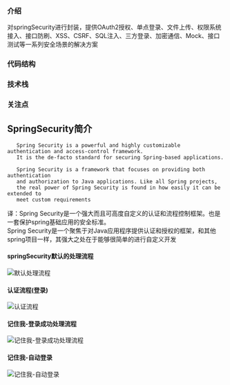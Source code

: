 
### 介绍  
对springSecurity进行封装，提供OAuth2授权、单点登录、文件上传、权限系统接入、接口防刷、XSS、CSRF、SQL注入、三方登录、加密通信、Mock、接口测试等一系列安全场景的解决方案
### 代码结构  

### 技术栈  

### 关注点  

## SpringSecurity简介  

```
   Spring Security is a powerful and highly customizable authentication and access-control framework. 
   It is the de-facto standard for securing Spring-based applications.  

   Spring Security is a framework that focuses on providing both authentication 
   and authorization to Java applications. Like all Spring projects, 
   the real power of Spring Security is found in how easily it can be extended to 
   meet custom requirements
```  
译：Spring Security是一个强大而且可高度自定义的认证和流程控制框架。也是一套保护spring基础应用的安全标准。  
   Spring Security是一个聚焦于对Java应用程序提供认证和授权的框架，和其他spring项目一样，其强大之处在于能够很简单的进行自定义开发

#### springSecurity默认的处理流程  

![默认处理流程](https://github.com/momokanni/doc-repository/blob/master/security-wrapper/img/process/%E8%A1%A8%E5%8D%95%E9%BB%98%E8%AE%A4%E5%A4%84%E7%90%86%E6%B5%81%E7%A8%8B.png)  

#### 认证流程(登录)
![认证流程](https://github.com/momokanni/doc-repository/blob/master/security-wrapper/img/process/%E8%AE%A4%E8%AF%81%E6%B5%81%E7%A8%8B%E6%A2%B3%E7%90%86(%E8%A1%A8%E5%8D%95%E7%99%BB%E5%BD%95).svg)  

#### 记住我-登录成功处理流程  

![记住我-登录成功处理流程](https://github.com/momokanni/doc-repository/blob/master/security-wrapper/img/process/%E8%AE%B0%E4%BD%8F%E6%88%91-%E7%99%BB%E5%BD%95%E6%88%90%E5%8A%9F%E5%A4%84%E7%90%86%E6%B5%81%E7%A8%8B.svg)  

#### 记住我-自动登录  

![记住我-自动登录](https://github.com/momokanni/doc-repository/blob/master/security-wrapper/img/process/%E8%AE%B0%E4%BD%8F%E6%88%91-%E8%87%AA%E5%8A%A8%E7%99%BB%E5%BD%95.svg) 



